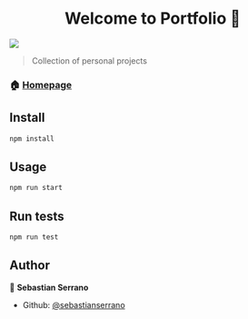 <h1 align="center">Welcome to Portfolio 👋</h1>
<p>
  <img src="https://img.shields.io/badge/version-0.1.0-blue.svg?cacheSeconds=2592000" />
</p>

> Collection of personal projects

### 🏠 [Homepage](https://github.com/sebastianserrano/portfolio)

## Install

```sh
npm install
```

## Usage

```sh
npm run start
```

## Run tests

```sh
npm run test
```

## Author

👤 **Sebastian Serrano**

* Github: [@sebastianserrano](https://github.com/sebastianserrano)
